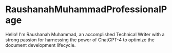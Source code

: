 # RaushanahMuhammadProfessionalPage
Hello! I'm Raushanah Muhammad, an accomplished Technical Writer with a strong passion for harnessing the power of ChatGPT-4 to optimize the document development lifecycle.
